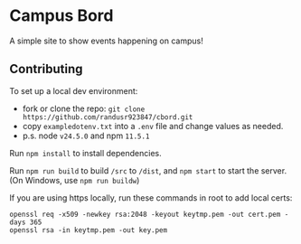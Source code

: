 # Campus Bord

A simple site to show events happening on campus!

## Contributing

To set up a local dev environment:

- fork or clone the repo: `git clone https://github.com/randusr923847/cbord.git`
- copy `exampledotenv.txt` into a `.env` file and change values as needed.
- p.s. node `v24.5.0` and npm `11.5.1`

Run `npm install` to install dependencies.

Run `npm run build` to build `/src` to `/dist`, and `npm start` to start the server.
(On Windows, use `npm run buildw`)

If you are using https locally, run these commands in root to add local certs:

```
openssl req -x509 -newkey rsa:2048 -keyout keytmp.pem -out cert.pem -days 365
openssl rsa -in keytmp.pem -out key.pem
```
